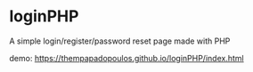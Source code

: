 # loginPHP
A simple login/register/password reset page made with PHP

demo: https://thempapadopoulos.github.io/loginPHP/index.html
